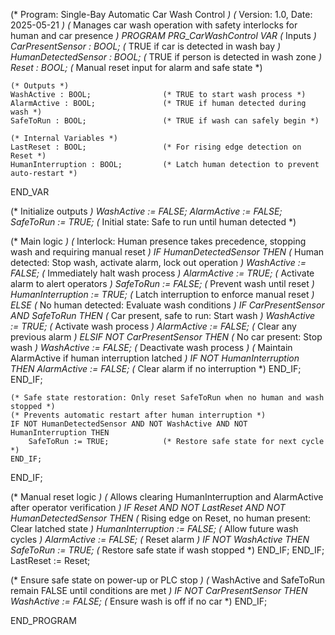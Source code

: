 (* Program: Single-Bay Automatic Car Wash Control *)
(* Version: 1.0, Date: 2025-05-21 *)
(* Manages car wash operation with safety interlocks for human and car presence *)
PROGRAM PRG_CarWashControl
VAR
    (* Inputs *)
    CarPresentSensor : BOOL;          (* TRUE if car is detected in wash bay *)
    HumanDetectedSensor : BOOL;       (* TRUE if person is detected in wash zone *)
    Reset : BOOL;                     (* Manual reset input for alarm and safe state *)
    
    (* Outputs *)
    WashActive : BOOL;                (* TRUE to start wash process *)
    AlarmActive : BOOL;               (* TRUE if human detected during wash *)
    SafeToRun : BOOL;                 (* TRUE if wash can safely begin *)
    
    (* Internal Variables *)
    LastReset : BOOL;                 (* For rising edge detection on Reset *)
    HumanInterruption : BOOL;         (* Latch human detection to prevent auto-restart *)
END_VAR

(* Initialize outputs *)
WashActive := FALSE;
AlarmActive := FALSE;
SafeToRun := TRUE;                    (* Initial state: Safe to run until human detected *)

(* Main logic *)
(* Interlock: Human presence takes precedence, stopping wash and requiring manual reset *)
IF HumanDetectedSensor THEN
    (* Human detected: Stop wash, activate alarm, lock out operation *)
    WashActive := FALSE;              (* Immediately halt wash process *)
    AlarmActive := TRUE;              (* Activate alarm to alert operators *)
    SafeToRun := FALSE;               (* Prevent wash until reset *)
    HumanInterruption := TRUE;        (* Latch interruption to enforce manual reset *)
ELSE
    (* No human detected: Evaluate wash conditions *)
    IF CarPresentSensor AND SafeToRun THEN
        (* Car present, safe to run: Start wash *)
        WashActive := TRUE;           (* Activate wash process *)
        AlarmActive := FALSE;         (* Clear any previous alarm *)
    ELSIF NOT CarPresentSensor THEN
        (* No car present: Stop wash *)
        WashActive := FALSE;          (* Deactivate wash process *)
        (* Maintain AlarmActive if human interruption latched *)
        IF NOT HumanInterruption THEN
            AlarmActive := FALSE;     (* Clear alarm if no interruption *)
        END_IF;
    END_IF;
    
    (* Safe state restoration: Only reset SafeToRun when no human and wash stopped *)
    (* Prevents automatic restart after human interruption *)
    IF NOT HumanDetectedSensor AND NOT WashActive AND NOT HumanInterruption THEN
        SafeToRun := TRUE;            (* Restore safe state for next cycle *)
    END_IF;
END_IF;

(* Manual reset logic *)
(* Allows clearing HumanInterruption and AlarmActive after operator verification *)
IF Reset AND NOT LastReset AND NOT HumanDetectedSensor THEN
    (* Rising edge on Reset, no human present: Clear latched state *)
    HumanInterruption := FALSE;       (* Allow future wash cycles *)
    AlarmActive := FALSE;             (* Reset alarm *)
    IF NOT WashActive THEN
        SafeToRun := TRUE;            (* Restore safe state if wash stopped *)
    END_IF;
END_IF;
LastReset := Reset;

(* Ensure safe state on power-up or PLC stop *)
(* WashActive and SafeToRun remain FALSE until conditions are met *)
IF NOT CarPresentSensor THEN
    WashActive := FALSE;              (* Ensure wash is off if no car *)
END_IF;

END_PROGRAM
